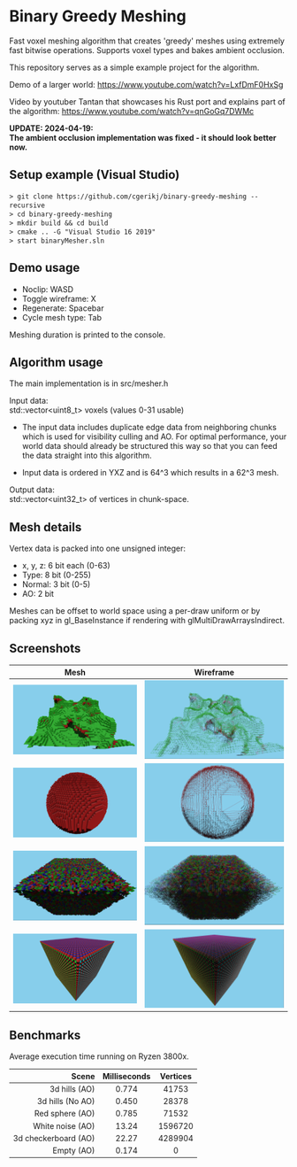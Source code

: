 # Binary Greedy Meshing

Fast voxel meshing algorithm that creates 'greedy' meshes using extremely fast bitwise operations. Supports voxel types and bakes ambient occlusion.

This repository serves as a simple example project for the algorithm.

Demo of a larger world: https://www.youtube.com/watch?v=LxfDmF0HxSg

Video by youtuber Tantan that showcases his Rust port and explains part of the algorithm: https://www.youtube.com/watch?v=qnGoGq7DWMc

**UPDATE: 2024-04-19:**  
**The ambient occlusion implementation was fixed - it should look better now.**

## Setup example (Visual Studio)
```
> git clone https://github.com/cgerikj/binary-greedy-meshing --recursive
> cd binary-greedy-meshing
> mkdir build && cd build
> cmake .. -G "Visual Studio 16 2019"
> start binaryMesher.sln
```

## Demo usage

- Noclip: WASD
- Toggle wireframe: X
- Regenerate: Spacebar
- Cycle mesh type: Tab

Meshing duration is printed to the console.

## Algorithm usage
The main implementation is in src/mesher.h

Input data:  
std::vector<uint8_t> voxels (values 0-31 usable)  

* The input data includes duplicate edge data from neighboring chunks which is used for visibility culling and AO. For optimal performance, your world data should already be structured this way so that you can feed the data straight into this algorithm.

* Input data is ordered in YXZ and is 64^3 which results in a 62^3 mesh. 

Output data:  
std::vector<uint32_t> of vertices in chunk-space.

## Mesh details

Vertex data is packed into one unsigned integer:
- x, y, z: 6 bit each (0-63)
- Type: 8 bit (0-255)
- Normal: 3 bit (0-5)
- AO: 2 bit

Meshes can be offset to world space using a per-draw uniform or by packing xyz in gl_BaseInstance if rendering with glMultiDrawArraysIndirect.

## Screenshots
| Mesh                       | Wireframe                  |
| -------------------------- |:--------------------------:|
| ![](screenshots/cap1.png)  | ![](screenshots/cap2.png)  |
| ![](screenshots/cap7.png)  | ![](screenshots/cap8.png)  |
| ![](screenshots/cap3.png)  | ![](screenshots/cap4.png)  |
| ![](screenshots/cap5.png)  | ![](screenshots/cap6.png)  |

## Benchmarks
Average execution time running on Ryzen 3800x.

| Scene                 | Milliseconds   | Vertices   |
| ---------------------:|:--------------:|:----------:|
| 3d hills (AO)         | 0.774          | 41753      |
| 3d hills (No AO)      | 0.450          | 28378      |
| Red sphere (AO)       | 0.785          | 71532      |
| White noise (AO)      | 13.24          | 1596720    |
| 3d checkerboard (AO)  | 22.27          | 4289904    |
| Empty (AO)            | 0.174          | 0          |
